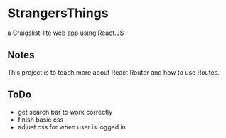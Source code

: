 # StrangersThings
a Craigslist-lite web app using React.JS

## Notes 
This project is to teach more about React Router and how to use Routes. 

## ToDo
 - get search bar to work correctly
 - finish basic css
 - adjust css for when user is logged in 
